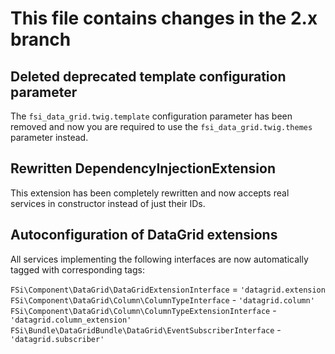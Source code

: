 # This file contains changes in the 2.x branch

## Deleted deprecated template configuration parameter

The `fsi_data_grid.twig.template` configuration parameter has been removed and 
now you are required to use the `fsi_data_grid.twig.themes` parameter instead.

## Rewritten DependencyInjectionExtension

This extension has been completely rewritten and now accepts real services in 
constructor instead of just their IDs.

## Autoconfiguration of DataGrid extensions

All services implementing the following interfaces are now automatically tagged
with corresponding tags:

`FSi\Component\DataGrid\DataGridExtensionInterface` = `'datagrid.extension`
`FSi\Component\DataGrid\Column\ColumnTypeInterface` - `'datagrid.column'`
`FSi\Component\DataGrid\Column\ColumnTypeExtensionInterface` - `'datagrid.column_extension'`
`FSi\Bundle\DataGridBundle\DataGrid\EventSubscriberInterface` - `'datagrid.subscriber'`
